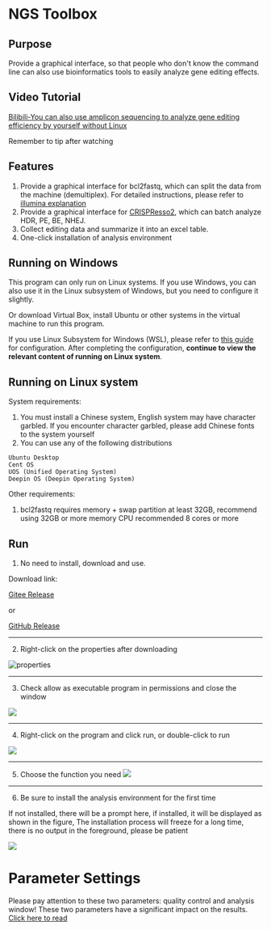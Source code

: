 # NGS Toolbox
## Purpose
Provide a graphical interface, so that people who don't know the command line can also use bioinformatics tools to easily analyze gene editing effects.

## Video Tutorial
[Bilibili-You can also use amplicon sequencing to analyze gene editing efficiency by yourself without Linux](https://www.bilibili.com/video/BV1q84y1w7HH/)

Remember to tip after watching

## Features
1. Provide a graphical interface for bcl2fastq, which can split the data from the machine (demultiplex).
For detailed instructions, please refer to [illumina explanation](https://support.illumina.com/sequencing/sequencing_software/bcl2fastq-conversion-software.html)
2. Provide a graphical interface for [CRISPResso2](https://github.com/pinellolab/CRISPResso2), which can batch analyze HDR, PE, BE, NHEJ.
3. Collect editing data and summarize it into an excel table.
4. One-click installation of analysis environment


## Running on Windows
This program can only run on Linux systems. If you use Windows, you can also use it in the Linux subsystem of Windows, but you need to configure it slightly.

Or download Virtual Box, install Ubuntu or other systems in the virtual machine to run this program.

If you use Linux Subsystem for Windows (WSL), please refer to [this guide](Windows_HELP/HELP_WIN.md) for configuration. After completing the configuration, **continue to view the relevant content of running on Linux system**.


## Running on Linux system
System requirements:
1. You must install a Chinese system, English system may have character garbled. If you encounter character garbled, please add Chinese fonts to the system yourself
2. You can use any of the following distributions
```
Ubuntu Desktop
Cent OS
UOS (Unified Operating System)
Deepin OS (Deepin Operating System)
```

Other requirements:
1. bcl2fastq requires memory + swap partition at least 32GB, recommend using 32GB or more memory CPU recommended 8 cores or more


## Run
1. No need to install, download and use.

Download link:

[Gitee Release](https://gitee.com/MasterChiefm/NGS_Tools/releases/latest)

or

[GitHub Release](https://github.com/Masterchiefm/NGS_Tools/releases/latest)

---

2. Right-click on the properties after downloading

![properties](1.png)

-----

3. Check allow as executable program in permissions and close the window

![](2.png)

----
4. Right-click on the program and click run, or double-click to run

![](3.png)

----
5. Choose the function you need
![](4.png)

---

6. Be sure to install the analysis environment for the first time

If not installed, there will be a prompt here, if installed, it will be displayed as shown in the figure,
The installation process will freeze for a long time, there is no output in the foreground, please be patient

![](5.png)


# Parameter Settings
Please pay attention to these two parameters: quality control and analysis window! These two parameters have a significant impact on the results. [Click here to read](https://gitee.com/MasterChiefm/NGS_Tools/blob/master/help/parameters.md)
